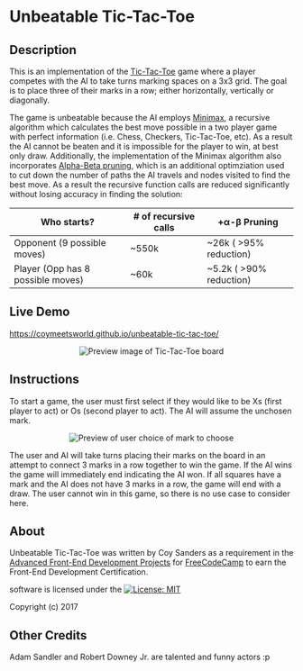 
# Unbeatable Tic-Tac-Toe

## Description

This is an implementation of the [Tic-Tac-Toe](https://en.wikipedia.org/wiki/Tic-tac-toe) game where a player competes with the AI to take turns marking spaces on a 3x3 grid. The goal is to place three of their marks in a row; either horizontally, vertically or diagonally.

The game is unbeatable because the AI employs [Minimax]("https://en.wikipedia.org/wiki/Minimax"), a recursive algorithm which calculates the best move possible in a two player game with perfect information (i.e. Chess, Checkers, Tic-Tac-Toe, etc). As a result the AI cannot be beaten and it is impossible for the player to win, at best only draw. Additionally, the implementation of the Minimax algorithm also incorporates [Alpha-Beta pruning](https://en.wikipedia.org/wiki/Alpha-beta_pruning), which is an additional optimziation used to cut down the number of paths the AI travels and nodes visited to find the best move. As a result the recursive function calls are reduced significantly without losing accuracy in finding the solution:
   
	 
| Who starts? | # of recursive calls | +&alpha;-&beta; Pruning |
| --- | --- | --- |
| Opponent (9 possible moves) | ~550k | ~26k ( >95% reduction) |
| Player (Opp has 8 possible moves) | ~60k | ~5.2k ( >90% reduction) |

## Live Demo

https://coymeetsworld.github.io/unbeatable-tic-tac-toe/

<div align="center">
	<img src="images/readme-imgs/preview.png" alt="Preview image of Tic-Tac-Toe board"/>
</div>

## Instructions

To start a game, the user must first select if they would like to be Xs (first player to act) or Os (second player to act). The AI will assume the unchosen mark.

<div align="center">
	<img src="images/readme-imgs/mark_option.png" alt="Preview of user choice of mark to choose"/>
</div>

The user and AI will take turns placing their marks on the board in an attempt to connect 3 marks in a row together to win the game. If the AI wins the game will immediately end indicating the AI won. If all squares have a mark and the AI does not have 3 marks in a row, the game will end with a draw. The user cannot win in this game, so there is no use case to consider here.

## About

Unbeatable Tic-Tac-Toe was written by Coy Sanders as a requirement in the [Advanced Front-End Development Projects](https://www.freecodecamp.com/challenges/build-a-tic-tac-toe-game) for [FreeCodeCamp](http://www.freecodecamp.com) to earn the Front-End Development Certification.

software is licensed under the [![License: MIT](https://img.shields.io/badge/License-MIT-yellow.svg)](https://opensource.org/licenses/MIT)

Copyright (c) 2017 

## Other Credits

Adam Sandler and Robert Downey Jr. are talented and funny actors :p
